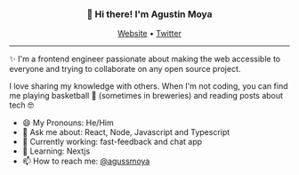 <h3 align="center">👋 Hi there! I'm Agustin Moya</h3>
<p align="center">
  <a href="https://elagusamg.io">Website</a> •
  <a href="https://twitter.com/agussmoya">Twitter</a>
</p>

---
✨ I'm a frontend engineer passionate about making the web accessible to everyone and trying to collaborate on any open source project. 

I love sharing my knowledge with others. When I'm not coding, you can find me playing basketball 🏀 (sometimes in breweries) and reading posts about tech 🤓


- 😄 My Pronouns: He/Him
- 💬 Ask me about: React, Node, Javascript and Typescript
- 🔭 Currently working: fast-feedback and chat app
- 🌱 Learning: Nextjs
- 📫 How to reach me: [@agussmoya](https://twitter.com/agussmoya)

<!--
### GitHub Metrics from [Metrics.lecoq.io](https://metrics.lecoq.io)


![Metrics](https://metrics.lecoq.io/elagusAMG?template=classic&config.timezone=America%2FBuenos_Aires)

Here are some ideas to get you started:

- 🔭 I’m currently working on ...
- 🌱 I’m currently learning ...
- 👯 I’m looking to collaborate on ...
- 🤔 I’m looking for help with ...
- 💬 Ask me about ...
- 📫 How to reach me: ...
- 😄 Pronouns: ...
- ⚡ Fun fact: ...
--
<!--
